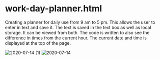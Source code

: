 # work-day-planner.html

Creating a planner for daily use from 9 am to 5 pm. This allows the user to enter in text and save it. The text is saved in the text box as well as local storage. It can be viewed from both. The code is written to also see the difference in times from the current hour. The current date and time is displayed at the top of the page. 

![2020-07-14 (1)](https://user-images.githubusercontent.com/63683598/87484004-5cecc600-c5f2-11ea-83ad-8305fc1fe910.png)
![2020-07-14](https://user-images.githubusercontent.com/63683598/87484018-62e2a700-c5f2-11ea-8f60-2a56f77fec42.png)


